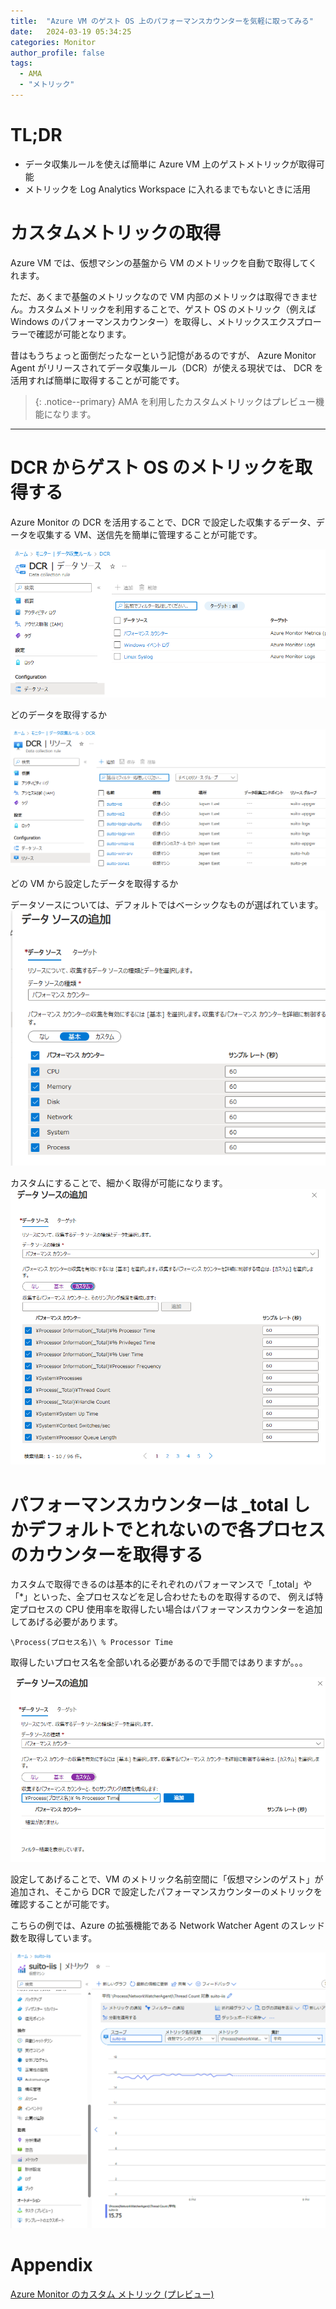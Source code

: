```yaml
---
title:  "Azure VM のゲスト OS 上のパフォーマンスカウンターを気軽に取ってみる"
date:   2024-03-19 05:34:25
categories: Monitor
author_profile: false
tags:
  - AMA
  - "メトリック"
---
```


# TL;DR

* データ収集ルールを使えば簡単に Azure VM 上のゲストメトリックが取得可能
* メトリックを Log Analytics Workspace に入れるまでもないときに活用

# カスタムメトリックの取得

Azure VM では、仮想マシンの基盤から VM のメトリックを自動で取得してくれます。

ただ、あくまで基盤のメトリックなので VM 内部のメトリックは取得できません。カスタムメトリックを利用することで、ゲスト OS のメトリック（例えば Windows のパフォーマンスカウンター）を取得し、メトリックスエクスプローラーで確認が可能となります。

昔はもうちょっと面倒だったなーという記憶があるのですが、 Azure Monitor Agent がリリースされてデータ収集ルール（DCR）が使える現状では、
DCR を活用すれば簡単に取得することが可能です。

> {: .notice--primary}
> AMA を利用したカスタムメトリックはプレビュー機能になります。

----

# DCR からゲスト OS のメトリックを取得する

Azure Monitor の DCR を活用することで、DCR で設定した収集するデータ、データを収集する VM、送信先を簡単に管理することが可能です。

![DCR Data Source](/assets/article_images/2024-03-19-ama-custom-metric/dcr-datasource.png)

どのデータを取得するか

![DCR Resource](/assets/article_images/2024-03-19-ama-custom-metric/dcr-resource.png)

どの VM から設定したデータを取得するか


データソースについては、デフォルトではベーシックなものが選ばれています。
![DCR Resource](/assets/article_images/2024-03-19-ama-custom-metric/dcr-performancecounter.png)

カスタムにすることで、細かく取得が可能になります。
![DCR Resource Custom](/assets/article_images/2024-03-19-ama-custom-metric/dcr-performancecounter-custom.png)



# パフォーマンスカウンターは _total しかデフォルトでとれないので各プロセスのカウンターを取得する

カスタムで取得できるのは基本的にそれぞれのパフォーマンスで「_total」や「*」といった、全プロセスなどを足し合わせたものを取得するので、
例えば特定プロセスの CPU 使用率を取得したい場合はパフォーマンスカウンターを追加してあげる必要があります。

```
\Process(プロセス名)\ % Processor Time
```
取得したいプロセス名を全部いれる必要があるので手間ではありますが。。。

![DCR Add Performance](/assets/article_images/2024-03-19-ama-custom-metric/dcr-add-performance.png)

設定してあげることで、VM のメトリック名前空間に「仮想マシンのゲスト」が追加され、そこから DCR で設定したパフォーマンスカウンターのメトリックを確認することが可能です。

こちらの例では、Azure の拡張機能である Network Watcher Agent のスレッド数を取得しています。

![Custom Metric](/assets/article_images/2024-03-19-ama-custom-metric/custommetric.png)

# Appendix

[Azure Monitor のカスタム メトリック (プレビュー)](https://learn.microsoft.com/ja-jp/azure/azure-monitor/essentials/metrics-custom-overview)